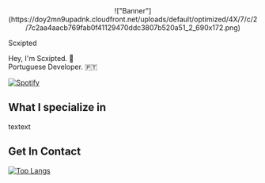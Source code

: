 <div align="center">!["Banner"](https://doy2mn9upadnk.cloudfront.net/uploads/default/optimized/4X/7/c/2/7c2aa4aacb769fab0f41129470ddc3807b520a51_2_690x172.png)</div>
 
Scxipted
 
Hey, I'm Scxipted. 👋  
Portuguese Developer. 🇵🇹  
 
[![Spotify](https://scxipted.vercel.app/api/spotify)](https://open.spotify.com/user/scxipted)

 
## What I specialize in

 
textext
 
## Get In Contact



[![Top Langs](https://github-readme-stats.vercel.app/api/top-langs/?username=anuraghazra&layout=compact)](https://github.com/anuraghazra/github-readme-stats)
